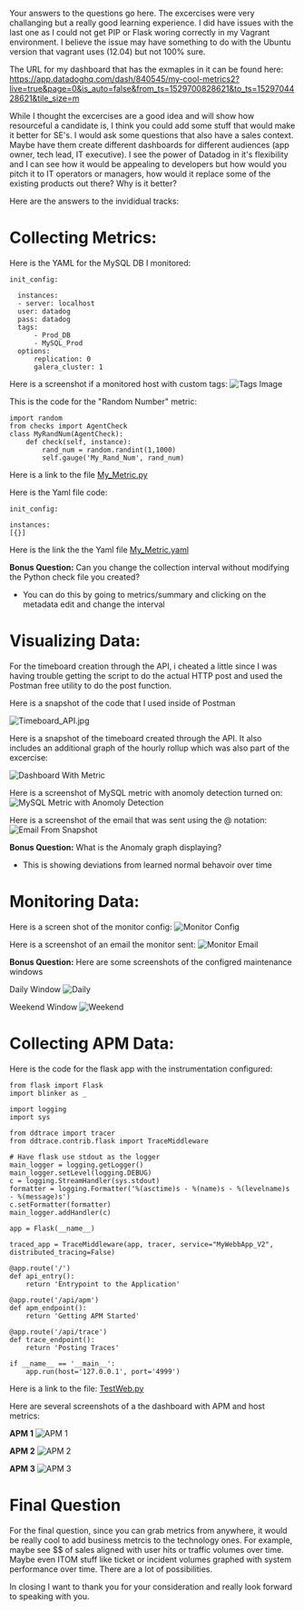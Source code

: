 Your answers to the questions go here.
The excercises were very challanging but a really good learning experience. I did have issues with the last one as I could not get PIP or Flask woring correctly in my Vagrant environment. I believe the issue may have something to do with the Ubuntu version that vagrant uses (12.04) but not 100% sure. 

The URL for my dashboard that has the exmaples in it can be found here: 
https://app.datadoghq.com/dash/840545/my-cool-metrics2?live=true&page=0&is_auto=false&from_ts=1529700828621&to_ts=1529704428621&tile_size=m

While I thought the excercises are a good idea and will show how resourceful a candidate is, I think you could add some stuff that would make it better for SE's. I would ask some questions that also have a sales context. Maybe have them create different dashboards for different audiences (app owner, tech lead, IT executive). I see the power of Datadog in it's flexibility and I can see how it would be appealing to developers but how would you pitch it to IT operators or managers, how would it replace some of the existing products out there? Why is it better?

Here are the answers to the invididual tracks:


# Collecting Metrics:

Here is the YAML for the MySQL DB I monitored:

    init_config:  
 
      instances: 
      - server: localhost 
      user: datadog 
      pass: datadog  
      tags: 
          - Prod_DB  
          - MySQL_Prod  
      options: 
          replication: 0 
          galera_cluster: 1 


Here is a screenshot if a monitored host with custom tags:
![Tags Image](https://github.com/pazzman99/hiring-engineers/blob/master/Tags.JPG)


This is the code for the "Random Number" metric:

    import random
    from checks import AgentCheck
    class MyRandNum(AgentCheck):
        def check(self, instance): 	
            rand_num = random.randint(1,1000)	
            self.gauge('My_Rand_Num', rand_num)
  
 Here is a link to the file
 [My_Metric.py](https://github.com/pazzman99/hiring-engineers/blob/master/my_metric.py)
 
 Here is the Yaml file code:
        
    init_config:

    instances:  
    [{}]

Here is the link the the Yaml file
[My_Metric.yaml](https://github.com/pazzman99/hiring-engineers/blob/master/my_metric.yaml)

**Bonus Question:** Can you change the collection interval without modifying the Python check file you created?
- You can do this by going to metrics/summary and clicking on the metadata edit and change the interval



# Visualizing Data:

For the timeboard creation through the API, i cheated a little since I was having trouble getting the script to do the actual HTTP post and used the Postman free utility to do the post function. 

Here is a snapshot of the code that I used inside of Postman


![Timeboard_API.jpg](https://github.com/pazzman99/hiring-engineers/blob/master/Timeboard_API.JPG)


Here is a snapshot of the timeboard created through the API. It also includes an additional graph of the hourly rollup which was also part of the excercise:

![Dashboard With Metric](https://github.com/pazzman99/hiring-engineers/blob/master/Dashboard_with_Metric.JPG)


Here is a screenshot of MySQL metric with anomoly detection turned on:
![MySQL Metric with Anomoly Detection](https://github.com/pazzman99/hiring-engineers/blob/master/Metric_with_Anomoly_Detection.JPG)


Here is a screenshot of the email that was sent using the @ notation:
![Email From Snapshot](https://github.com/pazzman99/hiring-engineers/blob/master/Email_of_Snapshot.JPG)


**Bonus Question:** What is the Anomaly graph displaying?
- This is showing deviations from learned normal behavoir over time



# Monitoring Data:

Here is a screen shot of the monitor config:
![Monitor Config](https://github.com/pazzman99/hiring-engineers/blob/master/Monitor_Config.JPG)


Here is a screenshot of an email the monitor sent:
![Monitor Email](https://github.com/pazzman99/hiring-engineers/blob/master/Monitor_Email.JPG)
 
**Bonus Question:** Here are some screenshots of the configred maintenance windows

Daily Window
![Daily](https://github.com/pazzman99/hiring-engineers/blob/master/Downtime_Config.JPG)


Weekend Window
![Weekend](https://github.com/pazzman99/hiring-engineers/blob/master/Downtime_Config2.JPG)



# Collecting APM Data:

Here is the code for the flask app with the instrumentation configured:

    from flask import Flask
    import blinker as _

    import logging
    import sys

    from ddtrace import tracer
    from ddtrace.contrib.flask import TraceMiddleware

    # Have flask use stdout as the logger
    main_logger = logging.getLogger()
    main_logger.setLevel(logging.DEBUG)
    c = logging.StreamHandler(sys.stdout)
    formatter = logging.Formatter('%(asctime)s - %(name)s - %(levelname)s - %(message)s')
    c.setFormatter(formatter)
    main_logger.addHandler(c)

    app = Flask(__name__)

    traced_app = TraceMiddleware(app, tracer, service="MyWebbApp_V2", distributed_tracing=False)

    @app.route('/')
    def api_entry():
        return 'Entrypoint to the Application'

    @app.route('/api/apm')
    def apm_endpoint():
        return 'Getting APM Started'

    @app.route('/api/trace')
    def trace_endpoint():
        return 'Posting Traces'

    if __name__ == '__main__':
        app.run(host='127.0.0.1', port='4999')
    
    
Here is a link to the file:
[TestWeb.py](https://github.com/pazzman99/hiring-engineers/blob/master/testweb.py)


Here are several screenshots of a the dashboard with APM and host metrics:

**APM 1**
![APM 1](https://github.com/pazzman99/hiring-engineers/blob/master/APM_1.JPG)

**APM 2**
![APM 2](https://github.com/pazzman99/hiring-engineers/blob/master/APM_2.JPG)

**APM 3**
![APM 3](https://github.com/pazzman99/hiring-engineers/blob/master/APM_3.JPG)


# Final Question

For the final question, since you can grab metrics from anywhere, it would be really cool to add business metrcis to the technology ones. For example, maybe see $$ of sales aligned with user hits or traffic volumes over time. Maybe even ITOM stuff like ticket or incident volumes graphed with system performance over time. There are a lot of possibilities. 

In closing I want to thank you for your consideration and really look forward to speaking with you.
